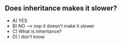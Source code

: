 ## Does inheritance makes it slower?

- A) YES
- B) NO --> nop it doesn't make it slower
- C) What is inheritance?
- D) I don't know